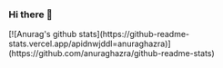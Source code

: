 ### Hi there 👋

<!--
**dnwjddl/dnwjddl** is a ✨ _special_ ✨ repository because its `README.md` (this file) appears on your GitHub profile.

Here are some ideas to get you started:

- 🔭 I’m currently working on ...
- 🌱 I’m currently learning ...
- 👯 I’m looking to collaborate on ...
- 🤔 I’m looking for help with ...
- 💬 Ask me about ...
- 📫 How to reach me: ...
- 😄 Pronouns: ...
- ⚡ Fun fact: ...
-->[![Anurag's github stats](https://github-readme-stats.vercel.app/apidnwjddl=anuraghazra)](https://github.com/anuraghazra/github-readme-stats)
